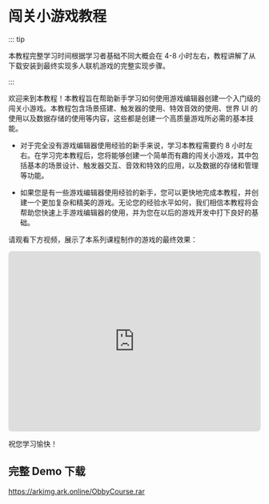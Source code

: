 # 闯关小游戏教程

::: tip

本教程完整学习时间根据学习者基础不同大概会在 4-8 小时左右，教程讲解了从下载安装到最终实现多人联机游戏的完整实现步骤。

:::

欢迎来到本教程！本教程旨在帮助新手学习如何使用游戏编辑器创建一个入门级的闯关小游戏。本教程包含场景搭建、触发器的使用、特效音效的使用、世界 UI 的使用以及数据存储的使用等内容，这些都是创建一个高质量游戏所必需的基本技能。

* 对于完全没有游戏编辑器使用经验的新手来说，学习本教程需要约 8 小时左右。在学习完本教程后，您将能够创建一个简单而有趣的闯关小游戏，其中包括基本的场景设计、触发器交互、音效和特效的应用，以及数据的存储和管理等功能。

* 如果您是有一些游戏编辑器使用经验的新手，您可以更快地完成本教程，并创建一个更加复杂和精美的游戏。无论您的经验水平如何，我们相信本教程将会帮助您快速上手游戏编辑器的使用，并为您在以后的游戏开发中打下良好的基础。

请观看下方视频，展示了本系列课程制作的游戏的最终效果：



<iframe sandbox="allow-scripts allow-downloads allow-same-origin allow-popups allow-presentation allow-forms" frameborder="0" draggable="false" allowfullscreen="" allow="encrypted-media;" referrerpolicy="" aha-samesite="" class="iframe-loaded" src="https://player.bilibili.com/player.html?aid=573927757&bvid=BV1sz4y1x7w4&cid=1209554300&page=1" style="border-radius: 7px; width: 100%; height: 360px;"></iframe>

祝您学习愉快！

## 完整 Demo 下载
https://arkimg.ark.online/ObbyCourse.rar